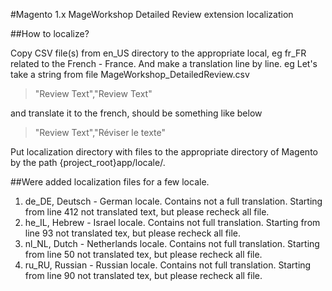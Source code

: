 #Magento 1.x MageWorkshop Detailed Review extension localization

##How to localize?

Copy CSV file(s) from en_US directory to the appropriate local, eg fr_FR related to the French - France. And make a translation line by line.
eg Let's take a string from file MageWorkshop_DetailedReview.csv 

> "Review Text","Review Text"

and translate it to the french, should be something like below
 
>"Review Text","Réviser le texte"

Put localization directory with files to the appropriate directory of Magento by the path {project_root}app/locale/.

##Were added localization files for a few locale.
1. de_DE, Deutsch - German locale. Contains not a full translation. Starting from line 412 not translated text, but please recheck all file.    
2. he_IL, Hebrew - Israel locale. Contains not full translation. Starting from line 93 not translated tex, but please recheck all file.    
3. nl_NL, Dutch - Netherlands locale. Contains not full translation. Starting from line 50 not translated tex, but please recheck all file.    
4. ru_RU, Russian - Russian locale. Contains not full translation. Starting from line 90 not translated tex, but please recheck all file.    
